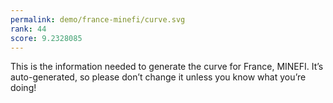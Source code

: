 ```yaml
---
permalink: demo/france-minefi/curve.svg
rank: 44
score: 9.2328085
---
```


This is the information needed to generate the curve for France, MINEFI. It’s
auto-generated, so please don’t change it unless you know what you’re
doing!
